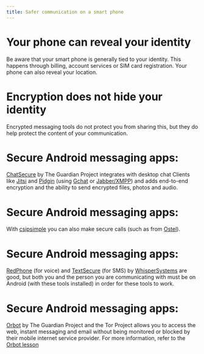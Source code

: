 ```yaml
---
title: Safer communication on a smart phone
---
```

# Your phone can reveal your identity
Be aware that your smart phone is generally tied to your identity. This happens through billing, account services or SIM card registration. Your phone can also reveal your location.
<br>
# Encryption does not hide your identity
Encrypted messaging tools do not protect you from sharing this, but they do help protect the content of your communication.
<br>
# Secure Android messaging apps:
[ChatSecure](https://chatsecure.org/) by The Guardian Project integrates with desktop chat Clients like [Jitsi](https://jitsi.org/) and [Pidgin](https://pidgin.im/) (using [Gchat](https://hangouts.google.com/) or [Jabber/XMPP](https://www.jabber.org/)) and adds end-to-end encryption and the ability to send encrypted files, photos and audio.
<br>
# Secure Android messaging apps:
With [csipsimple](https://play.google.com/store/apps/details?id=com.csipsimple&hl=en) you can also make secure calls (such as from [Ostel](https://guardianproject.info/apps/ostel/)).
<br>
# Secure Android messaging apps:
[RedPhone](https://play.google.com/store/apps/details?id=com.littlebytesofpi.linphonesip&hl=en) (for voice) and [TextSecure](https://play.google.com/store/apps/details?id=org.thoughtcrime.securesms&hl=en) (for SMS) by [WhisperSystems](https://signal.org/) are good, but both you and the person you are communicating with must be on Android (with these tools installed) in order for these tools to work.
<br>
# Secure Android messaging apps:
[Orbot](https://play.google.com/store/apps/details?id=org.torproject.android&hl=en) by The Guardian Project and the Tor Project allows you to access the web, instant messaging and email without being monitored or blocked by their mobile internet service provider. For more information, refer to the [Orbot lesson](topics/tool-10-orbot/0-getting-started/1-1-intro.md)
